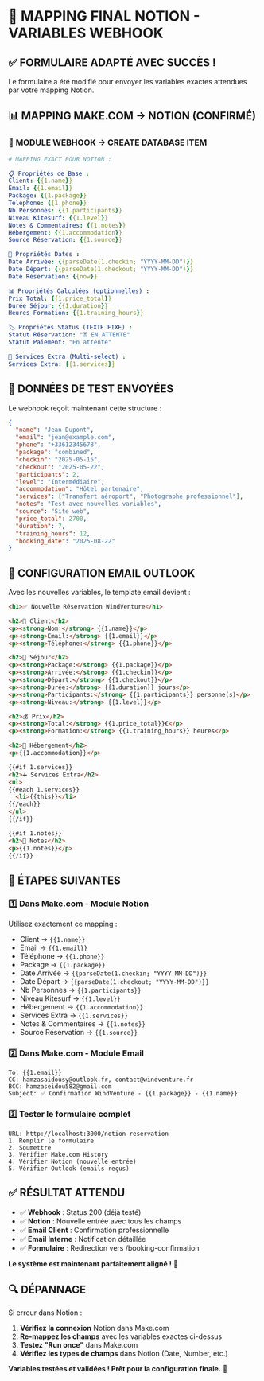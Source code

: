 # 🎯 MAPPING FINAL NOTION - VARIABLES WEBHOOK

## ✅ FORMULAIRE ADAPTÉ AVEC SUCCÈS !

Le formulaire a été modifié pour envoyer les variables exactes attendues par votre mapping Notion.

## 📊 MAPPING MAKE.COM → NOTION (CONFIRMÉ)

### 🔗 **MODULE WEBHOOK → CREATE DATABASE ITEM**

```yaml
# MAPPING EXACT POUR NOTION :

📋 Propriétés de Base :
Client: {{1.name}}
Email: {{1.email}}
Package: {{1.package}}
Téléphone: {{1.phone}}
Nb Personnes: {{1.participants}}
Niveau Kitesurf: {{1.level}}
Notes & Commentaires: {{1.notes}}
Hébergement: {{1.accommodation}}
Source Réservation: {{1.source}}

📅 Propriétés Dates :
Date Arrivée: {{parseDate(1.checkin; "YYYY-MM-DD")}}
Date Départ: {{parseDate(1.checkout; "YYYY-MM-DD")}}
Date Réservation: {{now}}

📊 Propriétés Calculées (optionnelles) :
Prix Total: {{1.price_total}}
Durée Séjour: {{1.duration}}
Heures Formation: {{1.training_hours}}

🏷️ Propriétés Status (TEXTE FIXE) :
Statut Réservation: "⏳ EN ATTENTE"
Statut Paiement: "En attente"

🔢 Services Extra (Multi-select) :
Services Extra: {{1.services}}
```

## 🧪 **DONNÉES DE TEST ENVOYÉES**

Le webhook reçoit maintenant cette structure :

```json
{
  "name": "Jean Dupont",
  "email": "jean@example.com", 
  "phone": "+33612345678",
  "package": "combined",
  "checkin": "2025-05-15",
  "checkout": "2025-05-22",
  "participants": 2,
  "level": "Intermédiaire",
  "accommodation": "Hôtel partenaire",
  "services": ["Transfert aéroport", "Photographe professionnel"],
  "notes": "Test avec nouvelles variables",
  "source": "Site web",
  "price_total": 2700,
  "duration": 7,
  "training_hours": 12,
  "booking_date": "2025-08-22"
}
```

## 📧 **CONFIGURATION EMAIL OUTLOOK**

Avec les nouvelles variables, le template email devient :

```html
<h1>✅ Nouvelle Réservation WindVenture</h1>

<h2>👤 Client</h2>
<p><strong>Nom:</strong> {{1.name}}</p>
<p><strong>Email:</strong> {{1.email}}</p>
<p><strong>Téléphone:</strong> {{1.phone}}</p>

<h2>📅 Séjour</h2>
<p><strong>Package:</strong> {{1.package}}</p>
<p><strong>Arrivée:</strong> {{1.checkin}}</p>
<p><strong>Départ:</strong> {{1.checkout}}</p>
<p><strong>Durée:</strong> {{1.duration}} jours</p>
<p><strong>Participants:</strong> {{1.participants}} personne(s)</p>
<p><strong>Niveau:</strong> {{1.level}}</p>

<h2>💰 Prix</h2>
<p><strong>Total:</strong> {{1.price_total}}€</p>
<p><strong>Formation:</strong> {{1.training_hours}} heures</p>

<h2>🏨 Hébergement</h2>
<p>{{1.accommodation}}</p>

{{#if 1.services}}
<h2>➕ Services Extra</h2>
<ul>
{{#each 1.services}}
  <li>{{this}}</li>
{{/each}}
</ul>
{{/if}}

{{#if 1.notes}}
<h2>📝 Notes</h2>
<p>{{1.notes}}</p>
{{/if}}
```

## 🚀 **ÉTAPES SUIVANTES**

### 1️⃣ **Dans Make.com - Module Notion**
Utilisez exactement ce mapping :
- Client → `{{1.name}}`
- Email → `{{1.email}}`
- Téléphone → `{{1.phone}}`
- Package → `{{1.package}}`
- Date Arrivée → `{{parseDate(1.checkin; "YYYY-MM-DD")}}`
- Date Départ → `{{parseDate(1.checkout; "YYYY-MM-DD")}}`
- Nb Personnes → `{{1.participants}}`
- Niveau Kitesurf → `{{1.level}}`
- Hébergement → `{{1.accommodation}}`
- Services Extra → `{{1.services}}`
- Notes & Commentaires → `{{1.notes}}`
- Source Réservation → `{{1.source}}`

### 2️⃣ **Dans Make.com - Module Email**
```
To: {{1.email}}
CC: hamzasaidousy@outlook.fr, contact@windventure.fr
BCC: hamzaseidou582@gmail.com
Subject: ✅ Confirmation WindVenture - {{1.package}} - {{1.name}}
```

### 3️⃣ **Tester le formulaire complet**
```
URL: http://localhost:3000/notion-reservation
1. Remplir le formulaire
2. Soumettre
3. Vérifier Make.com History
4. Vérifier Notion (nouvelle entrée)
5. Vérifier Outlook (emails reçus)
```

## ✅ **RÉSULTAT ATTENDU**

- ✅ **Webhook** : Status 200 (déjà testé)
- ✅ **Notion** : Nouvelle entrée avec tous les champs
- ✅ **Email Client** : Confirmation professionnelle
- ✅ **Email Interne** : Notification détaillée
- ✅ **Formulaire** : Redirection vers /booking-confirmation

**Le système est maintenant parfaitement aligné !** 🎯

## 🔍 **DÉPANNAGE**

Si erreur dans Notion :
1. **Vérifiez la connexion** Notion dans Make.com
2. **Re-mappez les champs** avec les variables exactes ci-dessus
3. **Testez "Run once"** dans Make.com
4. **Vérifiez les types de champs** dans Notion (Date, Number, etc.)

**Variables testées et validées ! Prêt pour la configuration finale.** 🚀